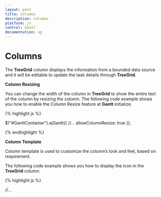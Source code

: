 ```yaml
---
layout: post
title: Columns
description: columns
platform: js
control: Gantt
documentation: ug
---
```


# Columns

The **TreeGrid** column displays the information from a bounded data source and it will be editable to update the task details through **TreeGrid**.

**Column Resizing** 

You can change the width of the column in **TreeGrid** to show the entire text of the column by resizing the column. The following code example shows you how to enable the Column Resize feature at **Gantt** initialize.

{% highlight js %}


 $("#GanttContainer").ejGantt({
    //...
    allowColumnResize: true
});


{% endhighlight %}



**Column Template**

Column template is used to customize the column’s look and feel, based on requirement. 

The following code example shows you how to display the icon in the **TreeGrid** column.

{% highlight js %}

//...
        <script type="text/x-jsrender" id="columnTemplate">        
                 <div  style='height:20px;width:20px;margin:auto;background-image:url("./images/{{:~className()}}")'/>              
        </script>
        <script type="text/javascript">
            $.views.helpers({ className: getClassName });

            function getClassName() {

                var cellValue = this.data.item && this.data.item["Platform"];

                switch (cellValue) {

                    case "ASP.NET":
                        cellValue = "asp.png";
                        break;

                    case "ASP.NET MVC":
                        cellValue = "mvc.png";
                        break;

                    case "JS":
                        cellValue = "js.png";
                        break;

                    case "Mobile MVC":
                        cellValue = "mob.png";
                        break;

                    case "Silverlight":
                        cellValue = "sl.png";
                        break;

                    case "Windows Forms":
                        cellValue = "wf.png";
                        break;

                    case "Windows Phone":
                        cellValue = "wp.png";
                        break;
                    default:
                }
                return cellValue;
            }


            var projectDetails = [
                {
                    "Id": 1,
                    "Platform": "ASP.NET",
                    "TaskName": "Volume 1 Release",
                    "StartDate": "01/06/2014",
                    "Duration": 5,
                    "Progress": 30,
                    "children": [
                        {
                            "Id": 2,
                            "Platform": "ASP.NET MVC",
                            "TaskName": "Volume1Sprint1",
                            "StartDate": "01/06/2014",
                            "Duration": 5,
                            "Progress": 100
                        },
                        {
                            "Id": 3,
                            "Platform": "JS",
                            "TaskName": "Volume1Sprint2",
                            "StartDate": "01/13/2014",
                            "Duration": 5,
                            "Progress": 100
                        },
                        {
                            "Id": 4,
                            "Platform": "Mobile MVC",
                            "TaskName": "Volume1Sprint3",
                            "StartDate": "01/20/2014",
                            "Duration": 5,
                            "Progress": 100
                        },
                        {
                            "Id": 5,
                            "Platform": "Silverlight",
                            "TaskName": "Volume1Sprint4",
                            "StartDate": "01/27/2014",
                            "Duration": 5,
                            "Progress": 100
                        },
                        {
                            "Id": 6,
                            "Platform": "Windows Forms",
                            "TaskName": "Volume1Sprint5",
                            "StartDate": "02/03/2014",
                            "Duration": 5,
                            "Progress": 100
                        },
                        {
                            "Id": 7,
                            "Platform": "Windows Phone",
                            "TaskName": "Volume1Sprint6",
                            "StartDate": "02/10/2014",
                            "Duration": 5,
                            "Progress": 100
                        }
                    ]
                }
            ];

            $(function () {

                $("#GanttContainer").ejGantt({
                    dataSource: projectDetails,
                    taskIdMapping: "Id",
                    taskNameMapping: "TaskName",
                    startDateMapping: "StartDate",
                    progressMapping: "Progress",
                    durationMapping: "Duration",
                    childMapping: "children",
                    scheduleStartDate: "1/06/2014",
                    scheduleEndDate: "02/28/2014",

                    load: function () {
                        var columns = this.getColumns();
                        columns.splice(1, 0,
                            {
                                field: "Platform",
                                headerText: "Product",
                                isTemplateColumn: true,
                                templateID: "columnTemplate",
                                width: "60px"
                            });
                    }
                });
            });

        </script>



{% endhighlight %}



The following screenshot displays the customized column in Gantt control.

{% include image.html url="/js/Gantt/Concepts-and-Features/Columns_images/Columns_img1.png" Caption="Customized column"%}

**Column Chooser**

**Gantt** supports enabling and disabling the visibility of the columns dynamically with the **showColumnChooser** property. The visibility of the custom columns can also be toggled with this property. **Column chooser** option is rendered as a sub menu item within the column menu in the Gantt columns. 

{% include image.html url="/js/Gantt/Concepts-and-Features/Columns_images/Columns_img2.png" Caption="Column menu with column chooser    "%}

The column menu is enabled with the **showColumnChooser** property, where the default value for this property is **false.**

The column menu provides the following options:

* Sort Ascending

* Sort Descending

* Columns 

**Sort Ascending** and **Sort Descending** options can be enabled or disabled with the **allowSorting** property. Single level sorting can be performed with these options. To perform multilevel sorting, **allowMultiSorting** property should be enabled. You can also disable the visibility of a particular column in the column collection manually by setting the **visible** property to **false**.

{% highlight js %}


$("#gantt").ejGantt(
{   
    // ...     
      showColumnChooser: true,
      allowSorting: true,
      allowMultiSorting: true,
    // ...             
});


{% endhighlight %}



The following screenshot displays the column chooser in the **Gantt** control.

{% include image.html url="/js/Gantt/Concepts-and-Features/Columns_images/Columns_img3.png" Caption="Column chooser in Gantt control"%}

